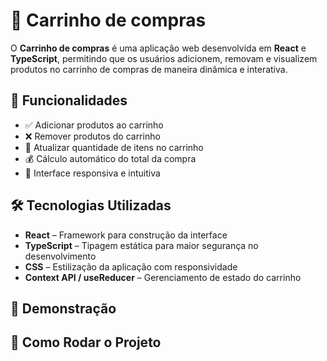 # 🛒 Carrinho de compras

O **Carrinho de compras** é uma aplicação web desenvolvida em **React** e **TypeScript**, permitindo que os usuários adicionem, removam e visualizem produtos no carrinho de compras de maneira dinâmica e interativa.


## 📌 Funcionalidades

- ✅ Adicionar produtos ao carrinho
- ❌ Remover produtos do carrinho
- 🔄 Atualizar quantidade de itens no carrinho
- 💰 Cálculo automático do total da compra
- 🎨 Interface responsiva e intuitiva

## 🛠️ Tecnologias Utilizadas

- **React** – Framework para construção da interface
- **TypeScript** – Tipagem estática para maior segurança no desenvolvimento
- **CSS** – Estilização da aplicação com responsividade
- **Context API / useReducer** – Gerenciamento de estado do carrinho

## 📸 Demonstração



## 🚀 Como Rodar o Projeto

